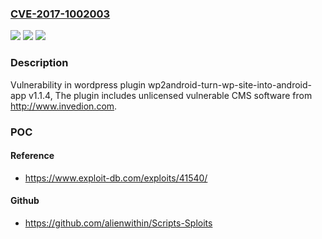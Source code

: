 ### [CVE-2017-1002003](https://cve.mitre.org/cgi-bin/cvename.cgi?name=CVE-2017-1002003)
![](https://img.shields.io/static/v1?label=Product&message=wp2android-turn-wp-site-into-android-app&color=blue)
![](https://img.shields.io/static/v1?label=Version&message=%3C%201.1.4%20&color=brighgreen)
![](https://img.shields.io/static/v1?label=Vulnerability&message=Unrestricted%20File%20Upload&color=brighgreen)

### Description

Vulnerability in wordpress plugin wp2android-turn-wp-site-into-android-app v1.1.4, The plugin includes unlicensed vulnerable CMS software from http://www.invedion.com.

### POC

#### Reference
- https://www.exploit-db.com/exploits/41540/

#### Github
- https://github.com/alienwithin/Scripts-Sploits

